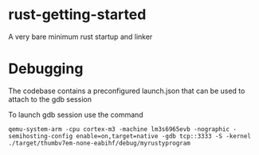 # rust-getting-started
A very bare minimum rust startup and linker

# Debugging
The codebase contains a preconfigured launch.json that can be used to attach to the gdb session

To launch gdb session use the command

```
qemu-system-arm -cpu cortex-m3 -machine lm3s6965evb -nographic -semihosting-config enable=on,target=native -gdb tcp::3333 -S -kernel ./target/thumbv7em-none-eabihf/debug/myrustyprogram
```